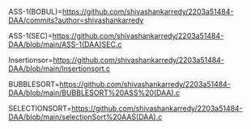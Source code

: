 ASS-1(BOBUL)=https://github.com/shivashankarredy/2203a51484-DAA/commits?author=shivashankarredy

ASS-1(SEC)=https://github.com/shivashankarredy/2203a51484-DAA/blob/main/ASS-1(DAA)SEC.c

Insertionsor=https://github.com/shivashankarredy/2203a51484-DAA/blob/main/Insertionsort.c

BUBBLESORT=https://github.com/shivashankarredy/2203a51484-DAA/blob/main/BUBBLESORT%20ASS%20(DAA).c

SELECTIONSORT=https://github.com/shivashankarredy/2203a51484-DAA/blob/main/selectionSort%20AAS(DAA).c
